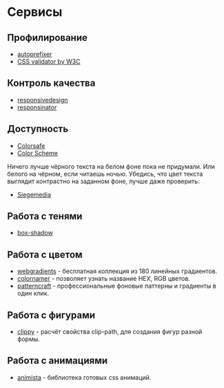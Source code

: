 # Сервисы

## Профилирование

- [autoprefixer](https://autoprefixer.github.io/)
- [CSS validator by W3C](https://jigsaw.w3.org/css-validator/)

## Контроль качества

- [responsivedesign](http://ami.responsivedesign.is/)
- [responsinator](https://www.responsinator.com/)

## Доступность

- [Colorsafe](http://colorsafe.co/)
- [Color Scheme](https://colorscheme.ru/)

Ничего лучше чёрного текста на белом фоне пока не придумали. Или белого на чёрном, если читаешь ночью. Убедись, что цвет текста выглядит контрастно на заданном фоне, лучше даже проверить:

- [Siegemedia](https://www.siegemedia.com/contrast-ratio)

## Работа с тенями

- [box-shadow](https://html-css-js.com/css/generator/box-shadow/)

## Работа с цветом

- [webgradients](https://webgradients.com/) - бесплатная коллекция из 180 линейных градиентов.
- [colornamer](https://colornamer.robertcooper.me/) - позволяет узнать название HEX, RGB цветов.
- [patterncraft](https://patterncraft.fun/) - профессиональные фоновые паттерны и градиенты в один клик.

## Работа с фигурами

- [clippy](https://bennettfeely.com/clippy/) - расчёт свойства clip-path, для создания фигур разной формы.

## Работа с анимациями

- [animista](https://animista.net/) - библиотека готовых css анимаций.
